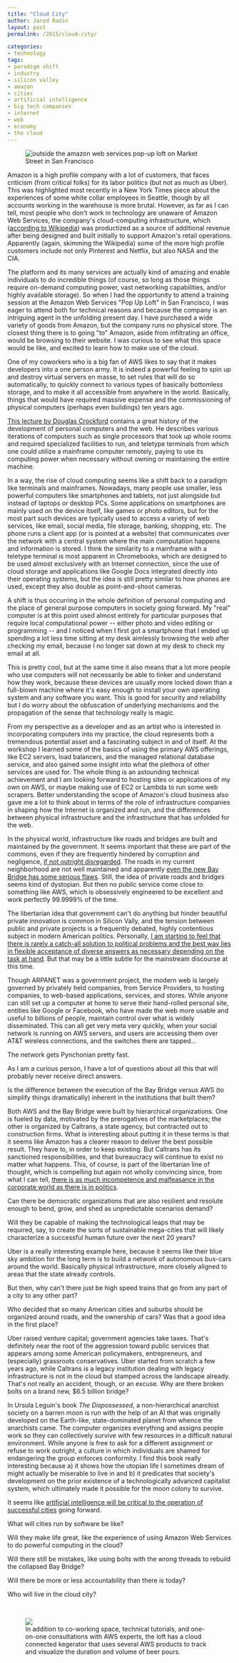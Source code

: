 ```yaml
---
title: "Cloud City"
author: Jared Radin
layout: post
permalink: /2015/cloud-city/

categories:
- technology
tags:
- paradigm shift
- industry
- silicon valley
- amazon
- cities
- artificial intelligence
- big tech companies
- internet
- web
- economy
- the cloud
---
```

<figure>
<img src="/assets/2015/10/aws-loft/pop-up-loft-sign.jpeg" alt="outside the amazon web services pop-up loft on Market Street in San Francisco" />
</figure>

Amazon is a high profile company with a lot of customers, that faces criticism (from critical folks) for its labor politics (but not as much as Uber). This was highlighted most recently in a New York Times piece about the experiences of some white collar employees in Seattle, though by all accounts working in the warehouse is more brutal.
However, as far as I can tell, most people who don't work in technology are unaware of Amazon Web Services, the company's cloud-computing infrastructure, which ([according to Wikipedia](https://en.wikipedia.org/wiki/Amazon_Web_Services)) was productized as a source of additional revenue after being designed and built initially to support Amazon's retail operations.
Apparently (again, skimming the Wikipedia) some of the more high profile customers include not only Pinterest and Netflix, but also NASA and the CIA.

<!--more-->

The platform and its many services are actually kind of amazing and enable individuals to do incredible things (of course, so long as those things require on-demand computing power, vast networking capabilities, and/or highly available storage). So when I had the opportunity to attend a training session at the Amazon Web Services "Pop Up Loft" in San Francisco, I was eager to attend both for technical reasons and because the company is an intriguing agent in the unfolding present day.
I have purchased a wide variety of goods from Amazon, but the company runs no physical store. The closest thing there is to going "to" Amazon, aside from infiltrating an office, would be browsing to their website. I was curious to see what this space would be like, and excited to learn how to make use of the cloud.

One of my coworkers who is a big fan of AWS likes to say that it makes developers into a one person army. It is indeed a powerful feeling to spin up and destroy virtual servers en masse, to set rules that will do so automatically, to quickly connect to various types of basically bottomless storage, and to make it all accessible from anywhere in the world. Basically, things that would have required massive expense and the commissioning of physical computers (perhaps even buildings) ten years ago.

[This lecture by Douglas Crockford](https://youtu.be/JxAXlJEmNMg) contains a great history of the development of personal computers and the web. He describes various iterations of computers such as single processors that took up whole rooms and required specialized facilities to run, and teletype terminals from which one could utilize a mainframe computer remotely, paying to use its computing power when necessary without owning or maintaining the entire machine.

In a way, the rise of cloud computing seems like a shift back to a paradigm like terminals and mainframes. Nowadays, many people use smaller, less powerful computers like smartphones and tablets, not just alongside but instead of laptops or desktop PCs.
Some applications on smartphones are mainly used on the device itself, like games or photo editors, but for the most part such devices are typically used to access a variety of web services, like email, social media, file storage, banking, shopping, etc. The phone runs a client app (or is pointed at a website) that communicates over the network with a central system where the main computation happens and information is stored.
I think the similarity to a mainframe with a teletype terminal is most apparent in Chromebooks, which are designed to be used almost exclusively with an Internet connection, since the use of cloud storage and applications like Google Docs integrated directly into their operating systems, but the idea is still pretty similar to how phones are used, except they also double as point-and-shoot cameras.

A shift is thus occurring in the whole definition of personal computing and the place of general purpose computers in society going forward. My "real" computer is at this point used almost entirely for particular purposes that require local computational power -- either photo and video editing or programming -- and I noticed when I first got a smartphone that I ended up spending a lot less time sitting at my desk aimlessly browsing the web after checking my email, because I no longer sat down at my desk to check my email at all.

This is pretty cool, but at the same time it also means that a lot more people who use computers will not necessarily be able to tinker and understand how they work, because these devices are usually more locked down than a full-blown machine where it's easy enough to install your own operating system and any software you want. This is good for security and reliability but I do worry about the obfuscation of underlying mechanisms and the propagation of the sense that technology really is magic.

From my perspective as a developer and as an artist who is interested in incorporating computers into my practice, the cloud represents both a tremendous potential asset and a fascinating subject in and of itself. At the workshop I learned some of the basics of using the primary AWS offerings, like EC2 servers, load balancers, and the managed relational database service, and also gained some insight into what the plethora of other services are used for. The whole thing is an astounding technical achievement and I am looking forward to hosting sites or applications of my own on AWS, or maybe making use of EC2 or Lambda to run some web scrapers.
Better understanding the scope of Amazon's cloud business also gave me a lot to think about in terms of the role of infrastructure companies in shaping how the Internet is organized and run, and the differences between physical infrastructure and the infrastructure that has unfolded for the web.

In the physical world, infrastructure like roads and bridges are built and maintained by the government.
It seems important that these are part of the commons, even if they are frequently hindered by corruption and negligence, [if not outright disregarded](http://www.infrastructurereportcard.org/).
The roads in my current neighborhood are not well maintained and apparently [even the new Bay Bridge has some serious flaws](http://www.sfgate.com/bayarea/article/Fears-of-failure-grow-for-rods-on-Bay-Bridge-6588743.php). Still, the idea of private roads and bridges seems kind of dystopian.
But then no public service come close to something like AWS, which is obsessively engineered to be excellent and work perfectly 99.9999% of the time.

The libertarian idea that government can't do anything but hinder beautiful private innovation is common in Silicon Vally, and the tension between public and private projects is a frequently debated, highly contentious subject in modern American politics. Personally, [I am starting to feel that there is rarely a catch-all solution to political problems and the best way lies in flexible acceptance of diverse answers as necessary depending on the task at hand](https://youtu.be/wY6454QetqM). But that may be a little subtle for the mainstream discourse at this time.

Though ARPANET was a government project, the modern web is largely governed by privately held companies, from Service Providers, to hosting companies, to web-based applications, services, and stores. While anyone can still set up a computer at home to serve their hand-rolled personal site, entities like Google or Facebook, who have made the web more usable and useful to billions of people, maintain control over what is widely disseminated. This can all get very meta very quickly, when your social network is running on AWS servers, and users are accessing them over AT&T wireless connections, and the switches there are tapped...

The network gets Pynchonian pretty fast.

As I am a curious person, I have a lot of questions about all this that will probably never receive direct answers.

Is the difference between the execution of the Bay Bridge versus AWS (to simplify things dramatically) inherent in the institutions that built them?

Both AWS and the Bay Bridge were built by hierarchical organizations. One is fueled by data, motivated by the prerogatives of the marketplaces; the other is organized by Caltrans, a state agency, but contracted out to construction firms. What is interesting about putting it in these terms is that it seems like Amazon has a clearer reason to deliver the best possible result. They have to, in order to keep existing. But Caltrans has its sanctioned responsibilities, and that bureaucracy will continue to exist no matter what happens. This, of course, is part of the libertarian line of thought, which is compelling but again not wholly convincing since, from what I can tell, [there is as much incompetence and malfeasance in the corporate world as there is in politics](https://en.wikipedia.org/wiki/Financial_crisis_of_2007%E2%80%9308).

Can there be democratic organizations that are also resilient and resolute enough to bend, grow, and shed as unpredictable scenarios demand?

Will they be capable of making the technological leaps that may be required, say, to create the sorts of sustainable mega-cities that will likely characterize a successful human future over the next 20 years?

Uber is a really interesting example here, because it seems like their blue sky ambition for the long term is to build a network of autonomous bus-cars around the world. Basically physical infrastructure, more closely aligned to areas that the state already controls.

But then, why can't there just be high speed trains that go from any part of a city to any other part?

Who decided that so many American cities and suburbs should be organized around roads, and the ownership of cars? Was that a good idea in the first place?

Uber raised venture capital; government agencies take taxes. That's definitely near the root of the aggression toward public services that appears among some American policymakers, entrepreneurs, and (especially) grassroots conservatives. Uber started from scratch a few years ago, while Caltrans is a legacy institution dealing with legacy infrastructure is not in the cloud but stamped across the landscape already. That's not really an accident, though, or an excuse. Why are there broken bolts on a brand new, $6.5 billion bridge?

In Ursula Leguin's book *The Dispossessed*, a non-hierarchical anarchist society on a barren moon is run with the help of an AI that was originally developed on the Earth-like, state-dominated planet from whence the anarchists came. The computer organizes everything and assigns people work so they can collectively survive with few resources in a difficult natural environment. While anyone is free to ask for a different assignment or refuse to work outright, a culture in which individuals are shamed for endangering the group enforces conformity.
I find this book really interesting because a) it shows how the utopian life I sometimes dream of might actually be miserable to live in and b) it predicates that society's development on the prior existence of a technologically advanced capitalist system, which ultimately made it possible for the moon colony to survive.

It seems like [artificial intelligence will be critical to the operation of successful cities](https://www.newscientist.com/article/mg22329764-000-the-ai-boss-that-deploys-hong-kongs-subway-engineers/) going forward.

What will cities run by software be like?

Will they make life great, like the experience of using Amazon Web Services to do powerful computing in the cloud?

Will there still be mistakes, like using bolts with the wrong threads to rebuild the collapsed Bay Bridge?

Will there be more or less accountability than there is today?

Who will live in the cloud city?

<br />

<figure>
  <img src="/assets/2015/10/aws-loft/cloud-kegerator.jpg" />
  <figcaption>
    In addition to co-working space, technical tutorials, and one-on-one consultations with AWS experts, the loft has a cloud connected kegerator that uses several AWS products to track and visualize the duration and volume of beer pours.
  </figcaption>
</figure>
